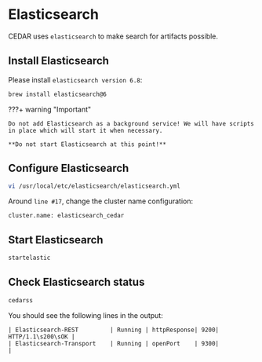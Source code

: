 # Elasticsearch
CEDAR uses `elasticsearch` to make search for artifacts possible.

## Install Elasticsearch

Please install `elasticsearch version 6.8`:

```sh
brew install elasticsearch@6
```
    
???+ warning "Important"

    Do not add Elasticsearch as a background service! We will have scripts in place which will start it when necessary.

    **Do not start Elasticsearch at this point!**
 
## Configure Elasticsearch

```sh
vi /usr/local/etc/elasticsearch/elasticsearch.yml
```

Around `line #17`, change the cluster name configuration:

```
cluster.name: elasticsearch_cedar
```

## Start Elasticsearch

```sh
startelastic
```

## Check Elasticsearch status
```sh
cedarss
```

You should see the following lines in the output:
```
| Elasticsearch-REST         | Running | httpResponse| 9200| HTTP/1.1\s200\sOK |
| Elasticsearch-Transport    | Running | openPort    | 9300|                   |
```
